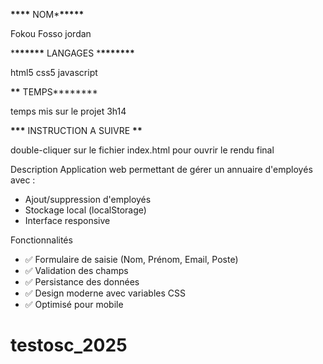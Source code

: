 **\*\*\*\*** NOM\***\*\*\*\*\***

Fokou Fosso jordan


\***\*\*\*\*\*\*** LANGAGES \***\*\*\*\*\*\*\***


html5 css5 javascript


**\*\*** TEMPS**\*\*\*\***


temps mis sur le projet 3h14


**\*\*\*** INSTRUCTION A SUIVRE **\*\***


double-cliquer sur le fichier index.html pour ouvrir le rendu final

 Description
Application web permettant de gérer un annuaire d'employés avec :
- Ajout/suppression d'employés
- Stockage local (localStorage)
- Interface responsive

Fonctionnalités
- ✅ Formulaire de saisie (Nom, Prénom, Email, Poste)
- ✅ Validation des champs
- ✅ Persistance des données
- ✅ Design moderne avec variables CSS
- ✅ Optimisé pour mobile


# testosc_2025

